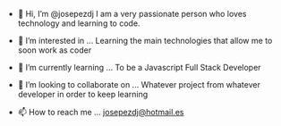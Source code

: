 - 👋 Hi, I’m @josepezdj
I am a very passionate person who loves technology and learning to code.

- 👀 I’m interested in ...
Learning the main technologies that allow me to soon work as coder

- 🌱 I’m currently learning ...
To be a Javascript Full Stack Developer

- 💞️ I’m looking to collaborate on ...
Whatever project from whatever developer in order to keep learning

- 📫 How to reach me ...
josepezdj@hotmail.es

<!---
josepezdj/josepezdj is a ✨ special ✨ repository because its `README.md` (this file) appears on your GitHub profile.
You can click the Preview link to take a look at your changes.
--->
